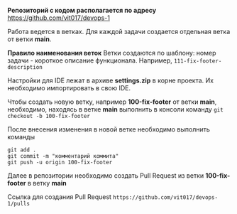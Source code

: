 **Репозиторий с кодом располагается по адресу**
https://github.com/vit017/devops-1

Работа ведется в ветках. Для каждой задачи создается отдельная ветка от ветки **main**.

**Правило наименования веток**
Ветки создаются по шаблону: номер задачи - короткое описание функционала.
Например, `111-fix-footer-description`

Настройки для IDE лежат в архиве **settings.zip** в корне проекта. Их необходимо импортировать в свою IDE.

Чтобы создать новую ветку, например **100-fix-footer** от ветки **main**, необходимо, находясь в ветке **main** выполнить в консоли команду
`git checkout -b 100-fix-footer`

После внесения изменения в новой ветке необходимо выполнить команды
```
git add .
git commit -m "комментарий коммита"
git push -u origin 100-fix-footer
```

Далее в репозитории необходимо создать Pull Request из ветки **100-fix-footer** в ветку **main**

Ссылка для создания Pull Request
`https://github.com/vit017/devops-1/pulls`